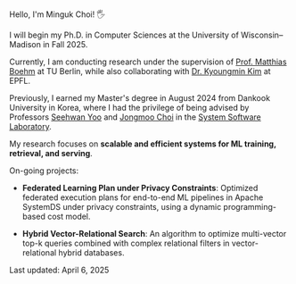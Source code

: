 Hello, I'm Minguk Choi! 🖐

I will begin my Ph.D. in Computer Sciences at the University of Wisconsin–Madison in Fall 2025. 

Currently, I am conducting research under the supervision of [Prof. Matthias Boehm](https://mboehm7.github.io/) at TU Berlin, while also collaborating with [Dr. Kyoungmin Kim](https://sites.google.com/dblab.postech.ac.kr/kmkim)  at EPFL.


Previously, I earned my Master's degree in August 2024 from Dankook University in Korea, where I had the privilege of being advised by Professors [Seehwan Yoo](https://sites.google.com/site/dkumobileos/members/seehwanyoo) and [Jongmoo Choi](http://embedded.dankook.ac.kr/~choijm/) in the [System Software Laboratory](https://sslab.dankook.ac.kr/).

My research focuses on **scalable and efficient systems for ML training, retrieval, and serving**.

On-going projects:

- **Federated Learning Plan under Privacy Constraints**: Optimized federated execution plans for end-to-end ML pipelines in Apache SystemDS under privacy constraints, using a dynamic programming-based cost model.

- **Hybrid Vector-Relational Search**: An algorithm to optimize multi-vector top-k queries combined with complex relational filters in vector-relational hybrid databases.

Last updated: April 6, 2025
